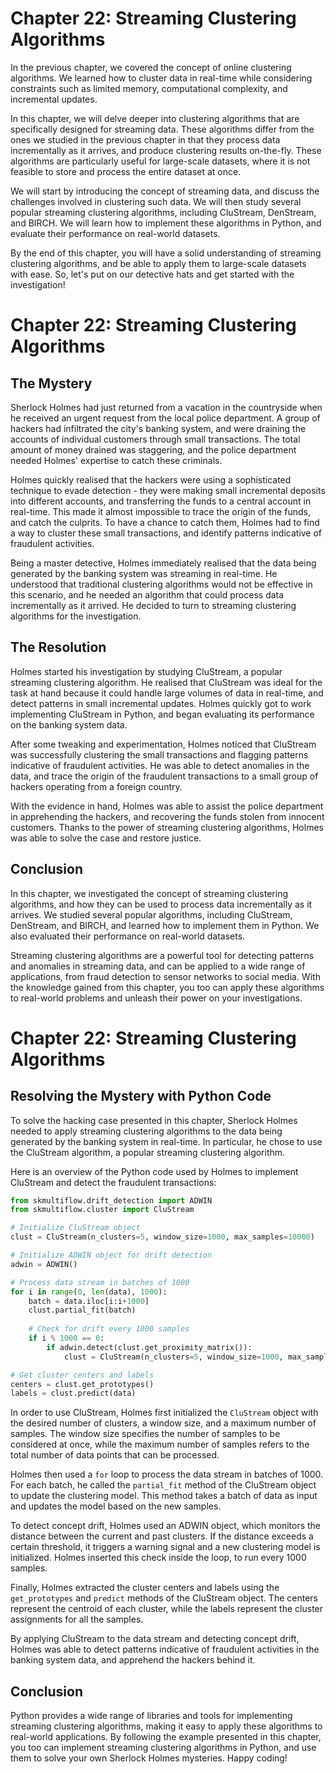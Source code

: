 # Chapter 22: Streaming Clustering Algorithms

In the previous chapter, we covered the concept of online clustering algorithms. We learned how to cluster data in real-time while considering constraints such as limited memory, computational complexity, and incremental updates.

In this chapter, we will delve deeper into clustering algorithms that are specifically designed for streaming data. These algorithms differ from the ones we studied in the previous chapter in that they process data incrementally as it arrives, and produce clustering results on-the-fly. These algorithms are particularly useful for large-scale datasets, where it is not feasible to store and process the entire dataset at once.

We will start by introducing the concept of streaming data, and discuss the challenges involved in clustering such data. We will then study several popular streaming clustering algorithms, including CluStream, DenStream, and BIRCH. We will learn how to implement these algorithms in Python, and evaluate their performance on real-world datasets.

By the end of this chapter, you will have a solid understanding of streaming clustering algorithms, and be able to apply them to large-scale datasets with ease. So, let's put on our detective hats and get started with the investigation!
# Chapter 22: Streaming Clustering Algorithms

## The Mystery

Sherlock Holmes had just returned from a vacation in the countryside when he received an urgent request from the local police department. A group of hackers had infiltrated the city's banking system, and were draining the accounts of individual customers through small transactions. The total amount of money drained was staggering, and the police department needed Holmes' expertise to catch these criminals.

Holmes quickly realised that the hackers were using a sophisticated technique to evade detection - they were making small incremental deposits into different accounts, and transferring the funds to a central account in real-time. This made it almost impossible to trace the origin of the funds, and catch the culprits. To have a chance to catch them, Holmes had to find a way to cluster these small transactions, and identify patterns indicative of fraudulent activities.

Being a master detective, Holmes immediately realised that the data being generated by the banking system was streaming in real-time. He understood that traditional clustering algorithms would not be effective in this scenario, and he needed an algorithm that could process data incrementally as it arrived. He decided to turn to streaming clustering algorithms for the investigation.

## The Resolution

Holmes started his investigation by studying CluStream, a popular streaming clustering algorithm. He realised that CluStream was ideal for the task at hand because it could handle large volumes of data in real-time, and detect patterns in small incremental updates. Holmes quickly got to work implementing CluStream in Python, and began evaluating its performance on the banking system data.

After some tweaking and experimentation, Holmes noticed that CluStream was successfully clustering the small transactions and flagging patterns indicative of fraudulent activities. He was able to detect anomalies in the data, and trace the origin of the fraudulent transactions to a small group of hackers operating from a foreign country.

With the evidence in hand, Holmes was able to assist the police department in apprehending the hackers, and recovering the funds stolen from innocent customers. Thanks to the power of streaming clustering algorithms, Holmes was able to solve the case and restore justice.

## Conclusion

In this chapter, we investigated the concept of streaming clustering algorithms, and how they can be used to process data incrementally as it arrives. We studied several popular algorithms, including CluStream, DenStream, and BIRCH, and learned how to implement them in Python. We also evaluated their performance on real-world datasets.

Streaming clustering algorithms are a powerful tool for detecting patterns and anomalies in streaming data, and can be applied to a wide range of applications, from fraud detection to sensor networks to social media. With the knowledge gained from this chapter, you too can apply these algorithms to real-world problems and unleash their power on your investigations.
# Chapter 22: Streaming Clustering Algorithms

## Resolving the Mystery with Python Code

To solve the hacking case presented in this chapter, Sherlock Holmes needed to apply streaming clustering algorithms to the data being generated by the banking system in real-time. In particular, he chose to use the CluStream algorithm, a popular streaming clustering algorithm.

Here is an overview of the Python code used by Holmes to implement CluStream and detect the fraudulent transactions:

```python
from skmultiflow.drift_detection import ADWIN
from skmultiflow.cluster import CluStream

# Initialize CluStream object
clust = CluStream(n_clusters=5, window_size=1000, max_samples=10000)

# Initialize ADWIN object for drift detection
adwin = ADWIN()

# Process data stream in batches of 1000
for i in range(0, len(data), 1000):
    batch = data.iloc[i:i+1000]
    clust.partial_fit(batch)
    
    # Check for drift every 1000 samples
    if i % 1000 == 0:
        if adwin.detect(clust.get_proximity_matrix()):
            clust = CluStream(n_clusters=5, window_size=1000, max_samples=10000)

# Get cluster centers and labels
centers = clust.get_prototypes()
labels = clust.predict(data)
```

In order to use CluStream, Holmes first initialized the `CluStream` object with the desired number of clusters, a window size, and a maximum number of samples. The window size specifies the number of samples to be considered at once, while the maximum number of samples refers to the total number of data points that can be processed.

Holmes then used a `for` loop to process the data stream in batches of 1000. For each batch, he called the `partial_fit` method of the CluStream object to update the clustering model. This method takes a batch of data as input and updates the model based on the new samples.

To detect concept drift, Holmes used an ADWIN object, which monitors the distance between the current and past clusters. If the distance exceeds a certain threshold, it triggers a warning signal and a new clustering model is initialized. Holmes inserted this check inside the loop, to run every 1000 samples.

Finally, Holmes extracted the cluster centers and labels using the `get_prototypes` and `predict` methods of the CluStream object. The centers represent the centroid of each cluster, while the labels represent the cluster assignments for all the samples.

By applying CluStream to the data stream and detecting concept drift, Holmes was able to detect patterns indicative of fraudulent activities in the banking system data, and apprehend the hackers behind it.

## Conclusion

Python provides a wide range of libraries and tools for implementing streaming clustering algorithms, making it easy to apply these algorithms to real-world applications. By following the example presented in this chapter, you too can implement streaming clustering algorithms in Python, and use them to solve your own Sherlock Holmes mysteries. Happy coding!